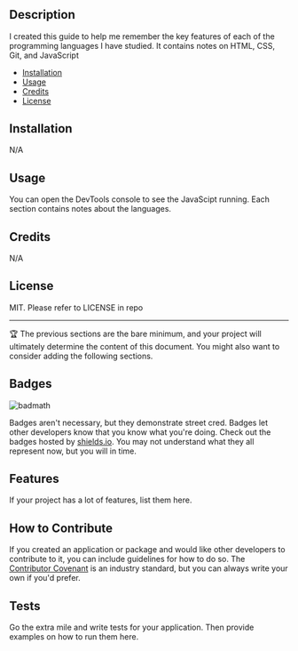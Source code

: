 # <Prework Study Guide Webpage>

## Description

I created this guide to help me remember the key features of each of the programming languages I have studied.
It contains notes on HTML, CSS, Git, and JavaScript


- [Installation](#installation)
- [Usage](#usage) 
- [Credits](#credits)
- [License](#license)

## Installation

N/A

## Usage

You can open the DevTools console to see the JavaScipt running. Each section contains notes about the languages.

## Credits

N/A

## License

MIT. Please refer to LICENSE in repo

---

🏆 The previous sections are the bare minimum, and your project will ultimately determine the content of this document. You might also want to consider adding the following sections.

## Badges

![badmath](https://img.shields.io/github/languages/top/nielsenjared/badmath)

Badges aren't necessary, but they demonstrate street cred. Badges let other developers know that you know what you're doing. Check out the badges hosted by [shields.io](https://shields.io/). You may not understand what they all represent now, but you will in time.

## Features

If your project has a lot of features, list them here.

## How to Contribute

If you created an application or package and would like other developers to contribute to it, you can include guidelines for how to do so. The [Contributor Covenant](https://www.contributor-covenant.org/) is an industry standard, but you can always write your own if you'd prefer.

## Tests

Go the extra mile and write tests for your application. Then provide examples on how to run them here.